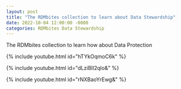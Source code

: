 ```yaml
---
layout: post
title: "The RDMbites collection to learn about Data Stewardship"
date: 2022-10-04 12:00:00 -0000
categories: RDMbites Data Stewardship
---
```

The RDMbites collection to learn how  about Data Protection

{% include youtube.html id="hTYkOqmoC6k" %}

{% include youtube.html id="dLziBlI2qlo&" %}

{% include youtube.html id="rNXBaoYrEwg&" %}
